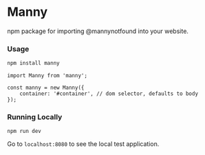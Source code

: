 # Manny

npm package for importing @mannynotfound into your website.

### Usage

```bash
npm install manny
```

```
import Manny from 'manny';

const manny = new Manny({
    container: '#container', // dom selector, defaults to body
});
```

### Running Locally

```
npm run dev
```

Go to `localhost:8080` to see the local test application.
